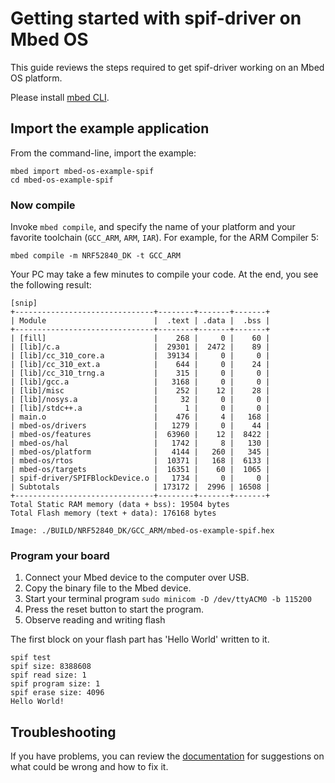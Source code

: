 # Getting started with spif-driver on Mbed OS

This guide reviews the steps required to get spif-driver working on an Mbed OS platform.

Please install [mbed CLI](https://github.com/ARMmbed/mbed-cli#installing-mbed-cli).

## Import the example application

From the command-line, import the example:

```
mbed import mbed-os-example-spif
cd mbed-os-example-spif
```

### Now compile

Invoke `mbed compile`, and specify the name of your platform and your favorite toolchain (`GCC_ARM`, `ARM`, `IAR`). For example, for the ARM Compiler 5:

```
mbed compile -m NRF52840_DK -t GCC_ARM
```

Your PC may take a few minutes to compile your code. At the end, you see the following result:

```
[snip]
+-------------------------------+--------+-------+-------+
| Module                        |  .text | .data |  .bss |
+-------------------------------+--------+-------+-------+
| [fill]                        |    268 |     0 |    60 |
| [lib]/c.a                     |  29301 |  2472 |    89 |
| [lib]/cc_310_core.a           |  39134 |     0 |     0 |
| [lib]/cc_310_ext.a            |    644 |     0 |    24 |
| [lib]/cc_310_trng.a           |    315 |     0 |     0 |
| [lib]/gcc.a                   |   3168 |     0 |     0 |
| [lib]/misc                    |    252 |    12 |    28 |
| [lib]/nosys.a                 |     32 |     0 |     0 |
| [lib]/stdc++.a                |      1 |     0 |     0 |
| main.o                        |    476 |     4 |   168 |
| mbed-os/drivers               |   1279 |     0 |    44 |
| mbed-os/features              |  63960 |    12 |  8422 |
| mbed-os/hal                   |   1742 |     8 |   130 |
| mbed-os/platform              |   4144 |   260 |   345 |
| mbed-os/rtos                  |  10371 |   168 |  6133 |
| mbed-os/targets               |  16351 |    60 |  1065 |
| spif-driver/SPIFBlockDevice.o |   1734 |     0 |     0 |
| Subtotals                     | 173172 |  2996 | 16508 |
+-------------------------------+--------+-------+-------+
Total Static RAM memory (data + bss): 19504 bytes
Total Flash memory (text + data): 176168 bytes

Image: ./BUILD/NRF52840_DK/GCC_ARM/mbed-os-example-spif.hex
```

### Program your board

1. Connect your Mbed device to the computer over USB.
1. Copy the binary file to the Mbed device.
1. Start your terminal program `sudo minicom -D /dev/ttyACM0 -b 115200`
1. Press the reset button to start the program.
1. Observe reading and writing flash

The first block on your flash part has 'Hello World' written to it.

```
spif test
spif size: 8388608
spif read size: 1
spif program size: 1
spif erase size: 4096
Hello World!
```

## Troubleshooting

If you have problems, you can review the [documentation](https://os.mbed.com/docs/latest/tutorials/debugging.html) for suggestions on what could be wrong and how to fix it.

